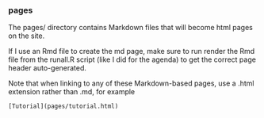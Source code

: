 ### pages

The pages/ directory contains Markdown files that will become html pages on the site.

If I use an Rmd file to create the md page, make sure to run render the Rmd file from the runall.R script (like I did for the agenda) to get the correct page header auto-generated. 

Note that when linking to any of these Markdown-based pages, use a .html extension rather than .md, for example

`[Tutorial](pages/tutorial.html)`
